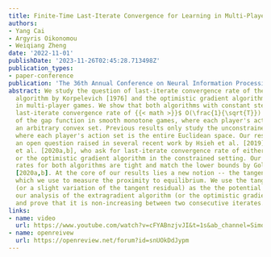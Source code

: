```yaml
---
title: Finite-Time Last-Iterate Convergence for Learning in Multi-Player Games
authors:
- Yang Cai
- Argyris Oikonomou
- Weiqiang Zheng
date: '2022-11-01'
publishDate: '2023-11-26T02:45:28.713498Z'
publication_types:
- paper-conference
publication: 'The 36th Annual Conference on Neural Information Processing Systems (NeurIPS <span style="color:red">Oral</span>)'
abstract: We study the question of last-iterate convergence rate of the extragradient
  algorithm by Korpelevich [1976] and the optimistic gradient algorithm by Popov [1980]
  in multi-player games. We show that both algorithms with constant step-size have
  last-iterate convergence rate of {{< math >}}$ O(\frac{1}{\sqrt{T}}) ${{< /math >}} to a Nash equilibrium in terms
  of the gap function in smooth monotone games, where each player's action set is
  an arbitrary convex set. Previous results only study the unconstrained setting,
  where each player's action set is the entire Euclidean space. Our results address
  an open question raised in several recent work by Hsieh et al. [2019], Golowich
  et al. [2020a,b], who ask for last-iterate convergence rate of either the extragradient
  or the optimistic gradient algorithm in the constrained setting. Our convergence
  rates for both algorithms are tight and match the lower bounds by Golowich et al.
  [2020a,b]. At the core of our results lies a new notion -- the tangent residual,
  which we use to measure the proximity to equilibrium. We use the tangent residual
  (or a slight variation of the tangent residual) as the the potential function in
  our analysis of the extragradient algorithm (or the optimistic gradient algorithm)
  and prove that it is non-increasing between two consecutive iterates.
links:
- name: video
  url: https://www.youtube.com/watch?v=cFYABnzjvJI&t=1s&ab_channel=SimonsInstitute
- name: openreivew
  url: https://openreview.net/forum?id=snUOkDdJypm
---
```

